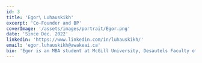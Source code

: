 ```yaml
---
id: 3
title: 'Egor\ Luhauskikh'
excerpt: 'Co-Founder and BP'
coverImage: '/assets/images/portrait/Egor.png'
date: 'Since Dec. 2022'
linkedin: 'https://www.linkedin.com/in/luhauskikh/'
email: 'egor.luhauskikh@awakeai.ca'
bio: 'Egor is an MBA student at McGill University, Desautels Faculty of Management specializing in Global Strategy and Leadership. He received Medical Degree from Belarusian State Medical University (Belarus) and master’s degree in Health Policy and Management from the University of Southern Maine (USA). He has extensive experience in the pharmaceutical sector (J&J, AstraZeneca, GSK) leading cross-functional teams and working on complex projects to accelerate patients’ access to innovative medicines.'
---
```


